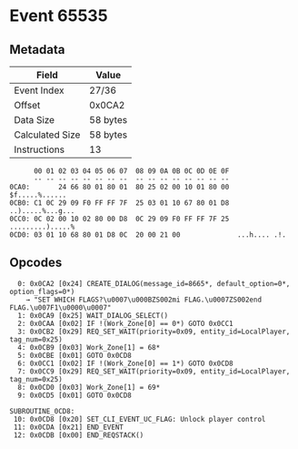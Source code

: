 # Event 65535

## Metadata

| Field           | Value    |
|-----------------|----------|
| Event Index     | 27/36    |
| Offset          | 0x0CA2   |
| Data Size       | 58 bytes |
| Calculated Size | 58 bytes |
| Instructions    | 13       |

```
      00 01 02 03 04 05 06 07  08 09 0A 0B 0C 0D 0E 0F
      -- -- -- -- -- -- -- --  -- -- -- -- -- -- -- --
0CA0:       24 66 80 01 80 01  80 25 02 00 10 01 80 00    $f.....%......
0CB0: C1 0C 29 09 F0 FF FF 7F  25 03 01 10 67 80 01 D8  ..).....%...g...
0CC0: 0C 02 00 10 02 80 00 D8  0C 29 09 F0 FF FF 7F 25  .........).....%
0CD0: 03 01 10 68 80 01 D8 0C  20 00 21 00              ...h.... .!.    
```

## Opcodes

```
  0: 0x0CA2 [0x24] CREATE_DIALOG(message_id=8665*, default_option=0*, option_flags=0*)
    → "SET WHICH FLAGS?\u0007\u000BZS002mi FLAG.\u0007ZS002end FLAG.\u007F1\u0000\u0007"
  1: 0x0CA9 [0x25] WAIT_DIALOG_SELECT()
  2: 0x0CAA [0x02] IF !(Work_Zone[0] == 0*) GOTO 0x0CC1
  3: 0x0CB2 [0x29] REQ_SET_WAIT(priority=0x09, entity_id=LocalPlayer, tag_num=0x25)
  4: 0x0CB9 [0x03] Work_Zone[1] = 68*
  5: 0x0CBE [0x01] GOTO 0x0CD8
  6: 0x0CC1 [0x02] IF !(Work_Zone[0] == 1*) GOTO 0x0CD8
  7: 0x0CC9 [0x29] REQ_SET_WAIT(priority=0x09, entity_id=LocalPlayer, tag_num=0x25)
  8: 0x0CD0 [0x03] Work_Zone[1] = 69*
  9: 0x0CD5 [0x01] GOTO 0x0CD8

SUBROUTINE_0CD8:
 10: 0x0CD8 [0x20] SET_CLI_EVENT_UC_FLAG: Unlock player control
 11: 0x0CDA [0x21] END_EVENT
 12: 0x0CDB [0x00] END_REQSTACK()
```

